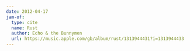 ```yaml
---
date: 2012-04-17
jam-of:
  type: cite
  name: Rust
  author: Echo & the Bunnymen
  url: https://music.apple.com/gb/album/rust/1313944431?i=1313944433
---
```

